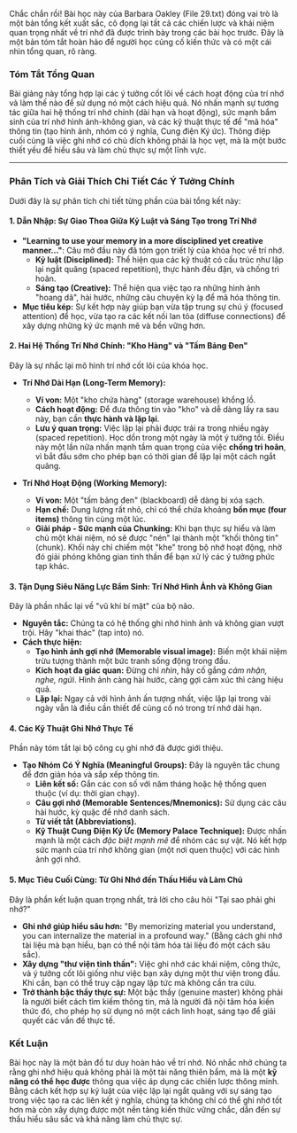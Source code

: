 Chắc chắn rồi! Bài học này của Barbara Oakley (File 29.txt) đóng vai trò là một bản tổng kết xuất sắc, cô đọng lại tất cả các chiến lược và khái niệm quan trọng nhất về trí nhớ đã được trình bày trong các bài học trước. Đây là một bản tóm tắt hoàn hảo để người học củng cố kiến thức và có một cái nhìn tổng quan, rõ ràng.

### **Tóm Tắt Tổng Quan**

Bài giảng này tổng hợp lại các ý tưởng cốt lõi về cách hoạt động của trí nhớ và làm thế nào để sử dụng nó một cách hiệu quả. Nó nhấn mạnh sự tương tác giữa hai hệ thống trí nhớ chính (dài hạn và hoạt động), sức mạnh bẩm sinh của trí nhớ hình ảnh-không gian, và các kỹ thuật thực tế để "mã hóa" thông tin (tạo hình ảnh, nhóm có ý nghĩa, Cung điện Ký ức). Thông điệp cuối cùng là việc ghi nhớ có chủ đích không phải là học vẹt, mà là một bước thiết yếu để hiểu sâu và làm chủ thực sự một lĩnh vực.

---

### **Phân Tích và Giải Thích Chi Tiết Các Ý Tưởng Chính**

Dưới đây là sự phân tích chi tiết từng phần của bài tổng kết này:

#### **1. Dẫn Nhập: Sự Giao Thoa Giữa Kỷ Luật và Sáng Tạo trong Trí Nhớ**

*   **"Learning to use your memory in a more disciplined yet creative manner..."**: Câu mở đầu này đã tóm gọn triết lý của khóa học về trí nhớ.
    *   **Kỷ luật (Disciplined):** Thể hiện qua các kỹ thuật có cấu trúc như lặp lại ngắt quãng (spaced repetition), thực hành đều đặn, và chống trì hoãn.
    *   **Sáng tạo (Creative):** Thể hiện qua việc tạo ra những hình ảnh "hoang dã", hài hước, những câu chuyện kỳ lạ để mã hóa thông tin.
*   **Mục tiêu kép:** Sự kết hợp này giúp bạn vừa tập trung sự chú ý (focused attention) để học, vừa tạo ra các kết nối lan tỏa (diffuse connections) để xây dựng những ký ức mạnh mẽ và bền vững hơn.

#### **2. Hai Hệ Thống Trí Nhớ Chính: "Kho Hàng" và "Tấm Bảng Đen"**

Đây là sự nhắc lại mô hình trí nhớ cốt lõi của khóa học.

*   **Trí Nhớ Dài Hạn (Long-Term Memory):**
    *   **Ví von:** Một "kho chứa hàng" (storage warehouse) khổng lồ.
    *   **Cách hoạt động:** Để đưa thông tin vào "kho" và dễ dàng lấy ra sau này, bạn cần **thực hành và lặp lại**.
    *   **Lưu ý quan trọng:** Việc lặp lại phải được trải ra trong nhiều ngày (spaced repetition). Học dồn trong một ngày là một ý tưởng tồi. Điều này một lần nữa nhấn mạnh tầm quan trọng của việc **chống trì hoãn**, vì bắt đầu sớm cho phép bạn có thời gian để lặp lại một cách ngắt quãng.

*   **Trí Nhớ Hoạt Động (Working Memory):**
    *   **Ví von:** Một "tấm bảng đen" (blackboard) dễ dàng bị xóa sạch.
    *   **Hạn chế:** Dung lượng rất nhỏ, chỉ có thể chứa khoảng **bốn mục (four items)** thông tin cùng một lúc.
    *   **Giải pháp - Sức mạnh của Chunking:** Khi bạn thực sự hiểu và làm chủ một khái niệm, nó sẽ được "nén" lại thành một "khối thông tin" (chunk). Khối này chỉ chiếm một "khe" trong bộ nhớ hoạt động, nhờ đó giải phóng không gian tinh thần để bạn xử lý các ý tưởng phức tạp khác.

#### **3. Tận Dụng Siêu Năng Lực Bẩm Sinh: Trí Nhớ Hình Ảnh và Không Gian**

Đây là phần nhắc lại về "vũ khí bí mật" của bộ não.

*   **Nguyên tắc:** Chúng ta có hệ thống ghi nhớ hình ảnh và không gian vượt trội. Hãy "khai thác" (tap into) nó.
*   **Cách thực hiện:**
    *   **Tạo hình ảnh gợi nhớ (Memorable visual image):** Biến một khái niệm trừu tượng thành một bức tranh sống động trong đầu.
    *   **Kích hoạt đa giác quan:** Đừng chỉ *nhìn*, hãy cố gắng *cảm nhận, nghe, ngửi*. Hình ảnh càng hài hước, càng gợi cảm xúc thì càng hiệu quả.
    *   **Lặp lại:** Ngay cả với hình ảnh ấn tượng nhất, việc lặp lại trong vài ngày vẫn là điều cần thiết để củng cố nó trong trí nhớ dài hạn.

#### **4. Các Kỹ Thuật Ghi Nhớ Thực Tế**

Phần này tóm tắt lại bộ công cụ ghi nhớ đã được giới thiệu.

*   **Tạo Nhóm Có Ý Nghĩa (Meaningful Groups):** Đây là nguyên tắc chung để đơn giản hóa và sắp xếp thông tin.
    *   **Liên kết số:** Gắn các con số với năm tháng hoặc hệ thống quen thuộc (ví dụ: thời gian chạy).
    *   **Câu gợi nhớ (Memorable Sentences/Mnemonics):** Sử dụng các câu hài hước, kỳ quặc để nhớ danh sách.
    *   **Từ viết tắt (Abbreviations).**
    *   **Kỹ Thuật Cung Điện Ký Ức (Memory Palace Technique):** Được nhấn mạnh là một cách *đặc biệt mạnh mẽ* để nhóm các sự vật. Nó kết hợp sức mạnh của trí nhớ không gian (một nơi quen thuộc) với các hình ảnh gợi nhớ.

#### **5. Mục Tiêu Cuối Cùng: Từ Ghi Nhớ đến Thấu Hiểu và Làm Chủ**

Đây là phần kết luận quan trọng nhất, trả lời cho câu hỏi "Tại sao phải ghi nhớ?"

*   **Ghi nhớ giúp hiểu sâu hơn:** "By memorizing material you understand, you can internalize the material in a profound way." (Bằng cách ghi nhớ tài liệu mà bạn hiểu, bạn có thể nội tâm hóa tài liệu đó một cách sâu sắc).
*   **Xây dựng "thư viện tinh thần":** Việc ghi nhớ các khái niệm, công thức, và ý tưởng cốt lõi giống như việc bạn xây dựng một thư viện trong đầu. Khi cần, bạn có thể truy cập ngay lập tức mà không cần tra cứu.
*   **Trở thành bậc thầy thực sự:** Một bậc thầy (genuine master) không phải là người biết cách tìm kiếm thông tin, mà là người đã nội tâm hóa kiến thức đó, cho phép họ sử dụng nó một cách linh hoạt, sáng tạo để giải quyết các vấn đề thực tế.

### **Kết Luận**

Bài học này là một bản đồ tư duy hoàn hảo về trí nhớ. Nó nhắc nhở chúng ta rằng ghi nhớ hiệu quả không phải là một tài năng thiên bẩm, mà là một **kỹ năng có thể học được** thông qua việc áp dụng các chiến lược thông minh. Bằng cách kết hợp sự kỷ luật của việc lặp lại ngắt quãng với sự sáng tạo trong việc tạo ra các liên kết ý nghĩa, chúng ta không chỉ có thể ghi nhớ tốt hơn mà còn xây dựng được một nền tảng kiến thức vững chắc, dẫn đến sự thấu hiểu sâu sắc và khả năng làm chủ thực sự.